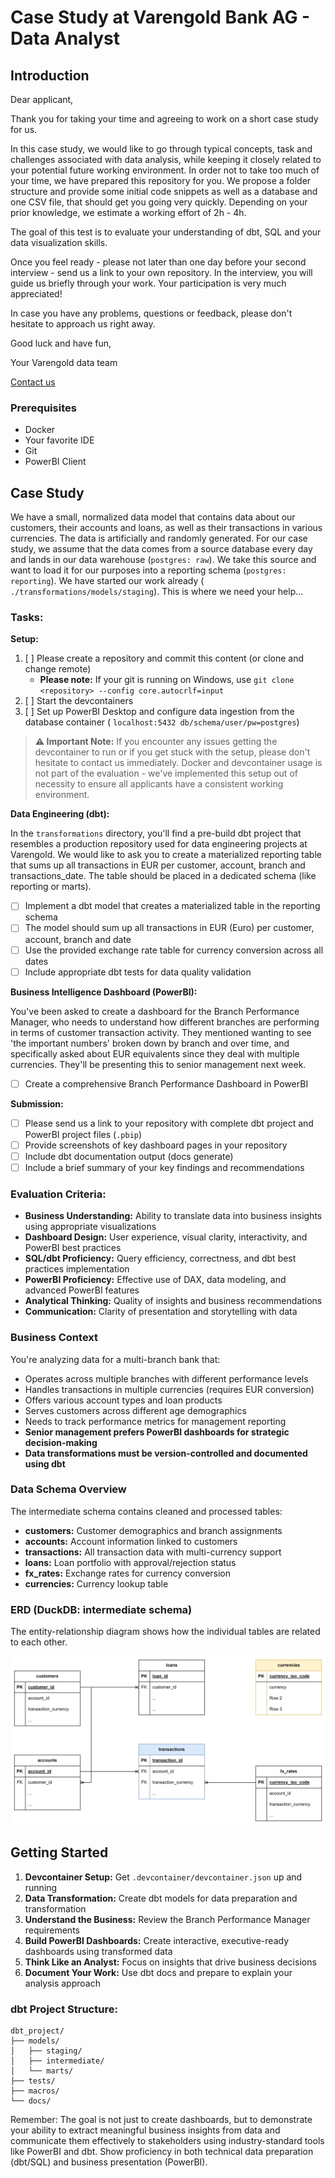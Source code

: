 # Case Study at Varengold Bank AG - Data Analyst

## Introduction

Dear applicant,

Thank you for taking your time and agreeing to work on a short case study for us.

In this case study, we would like to go through typical concepts, task and challenges associated with data analysis,
while keeping it closely related to your potential future working environment. In order not to take too much
of your time, we have prepared this repository for you. We propose a folder structure and provide some initial code
snippets as well as a database and one CSV file, that should get you going very quickly. Depending on your
prior knowledge, we estimate a working effort of
2h - 4h.

The goal of this test is to evaluate your understanding of dbt, SQL and your data visualization skills.

Once you feel ready - please not later than one day before your second interview - send us a link to your own
repository. In the interview, you will guide us briefly through your work. Your participation is very much appreciated!

In case you have any problems, questions or feedback, please don't hesitate to approach us right away.

Good luck and have fun,

Your Varengold data team

[Contact us](mailto:d.maas@varengold.de)

### Prerequisites

- Docker
- Your favorite IDE
- Git
- PowerBI Client

## Case Study

We have a small, normalized data model that contains data about our customers, their accounts and loans, as well as
their transactions in various currencies. The data is artificially and randomly generated. For our case study, we assume
that the data comes from a source database every day and lands in our data warehouse (`postgres: raw`). We take this
source
and want to load it for our purposes into a reporting schema (`postgres: reporting`). We have started our work already (
`./transformations/models/staging`). This is where we need your
help...

### Tasks:

**Setup:**

1. [ ] Please create a repository and commit this content (or clone and change remote)
   - **Please note:** If your git is running on Windows, use `git clone <repository> --config core.autocrlf=input`
2. [ ] Start the devcontainers
4. [ ] Set up PowerBI Desktop and configure data ingestion from the database container (
   `localhost:5432 db/schema/user/pw=postgres`)

> **⚠️ Important Note:** If you encounter any issues getting the devcontainer to run or if you get stuck with the setup,
> please don't hesitate to contact us immediately. Docker and devcontainer usage is not part of the evaluation - we've
> implemented this setup out of necessity to ensure all applicants have a consistent working environment.

**Data Engineering (dbt):**

In the `transformations` directory, you'll find a pre-build dbt project that resembles a production repository used for
data engineering projects at Varengold. We would like to ask you to create a materialized reporting table that sums up
all transactions in EUR per customer, account, branch and transactions_date. The table should be placed in a dedicated
schema (like reporting or marts).

- [ ] Implement a dbt model that creates a materialized table in the reporting schema
- [ ] The model should sum up all transactions in EUR (Euro) per customer, account, branch and date
- [ ] Use the provided exchange rate table for currency conversion across all dates
- [ ] Include appropriate dbt tests for data quality validation

**Business Intelligence Dashboard (PowerBI):**

You've been asked to create a dashboard for the Branch Performance Manager, who needs to understand how different
branches are performing in terms of customer transaction activity. They mentioned wanting to see 'the important numbers'
broken down by branch and over time, and specifically asked about EUR equivalents since they deal with multiple
currencies. They'll be presenting this to senior management next week.

- [ ] Create a comprehensive Branch Performance Dashboard in PowerBI

**Submission:**

- [ ] Please send us a link to your repository with complete dbt project and PowerBI project files (`.pbip`)
- [ ] Provide screenshots of key dashboard pages in your repository
- [ ] Include dbt documentation output (docs generate)
- [ ] Include a brief summary of your key findings and recommendations

### Evaluation Criteria:

- **Business Understanding:** Ability to translate data into business insights using appropriate visualizations
- **Dashboard Design:** User experience, visual clarity, interactivity, and PowerBI best practices
- **SQL/dbt Proficiency:** Query efficiency, correctness, and dbt best practices implementation
- **PowerBI Proficiency:** Effective use of DAX, data modeling, and advanced PowerBI features
- **Analytical Thinking:** Quality of insights and business recommendations
- **Communication:** Clarity of presentation and storytelling with data

### Business Context

You're analyzing data for a multi-branch bank that:

- Operates across multiple branches with different performance levels
- Handles transactions in multiple currencies (requires EUR conversion)
- Offers various account types and loan products
- Serves customers across different age demographics
- Needs to track performance metrics for management reporting
- **Senior management prefers PowerBI dashboards for strategic decision-making**
- **Data transformations must be version-controlled and documented using dbt**

### Data Schema Overview

The intermediate schema contains cleaned and processed tables:

- **customers:** Customer demographics and branch assignments
- **accounts:** Account information linked to customers
- **transactions:** All transaction data with multi-currency support
- **loans:** Loan portfolio with approval/rejection status
- **fx_rates:** Exchange rates for currency conversion
- **currencies:** Currency lookup table

### ERD (DuckDB: intermediate schema)

The entity-relationship diagram shows how the individual tables are related to each other.

<img src="docs/erd.png">

## Getting Started

1. **Devcontainer Setup:** Get `.devcontainer/devcontainer.json` up and running
2. **Data Transformation:** Create dbt models for data preparation and transformation
3. **Understand the Business:** Review the Branch Performance Manager requirements
4. **Build PowerBI Dashboards:** Create interactive, executive-ready dashboards using transformed data
5. **Think Like an Analyst:** Focus on insights that drive business decisions
6. **Document Your Work:** Use dbt docs and prepare to explain your analysis approach

### dbt Project Structure:

```
dbt_project/
├── models/
│   ├── staging/
│   ├── intermediate/
│   └── marts/
├── tests/
├── macros/
└── docs/
```

Remember: The goal is not just to create dashboards, but to demonstrate your ability to extract meaningful business
insights from data and communicate them effectively to stakeholders using industry-standard tools like PowerBI and dbt.
Show proficiency in both technical data preparation (dbt/SQL) and business presentation (PowerBI).
